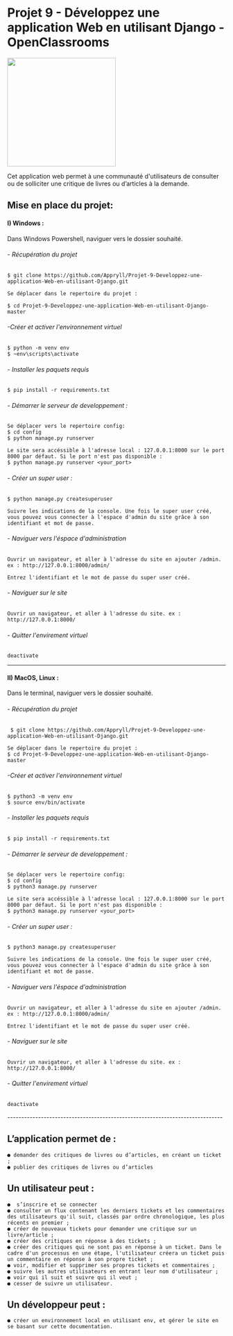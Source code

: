 # Projet 9 - Développez une application Web en utilisant Django - OpenClassrooms

<img src="media/LogoLITReview.png" widht="250" height="250">

Cet application web permet à une communauté d'utilisateurs de consulter ou de solliciter une critique de livres ou d’articles à la demande.

## Mise en place du projet: 

#### I) Windows :
Dans Windows Powershell, naviguer vers le dossier souhaité.

###### - Récupération du projet

    $ git clone https://github.com/Appryll/Projet-9-Developpez-une-application-Web-en-utilisant-Django.git

    Se déplacer dans le repertoire du projet :

    $ cd Projet-9-Developpez-une-application-Web-en-utilisant-Django-master

###### -Créer et activer l'environnement virtuel 
    $ python -m venv env 
    $ ~env\scripts\activate
    
###### - Installer les paquets requis
    $ pip install -r requirements.txt

###### - Démarrer le serveur de developpement :
    Se déplacer vers le repertoire config: 
    $ cd config
    $ python manage.py runserver

    Le site sera accéssible à l'adresse local : 127.0.0.1:8000 sur le port 8000 par défaut. Si le port n'est pas disponible :
    $ python manage.py runserver <your_port>

###### - Créer un super user :
    $ python manage.py createsuperuser
    
    Suivre les indications de la console. Une fois le super user créé, vous pouvez vous connecter à l'espace d'admin du site grâce à son identifiant et mot de passe.

###### - Naviguer vers l'éspace d'administration
    Ouvrir un navigateur, et aller à l'adresse du site en ajouter /admin. ex : http://127.0.0.1:8000/admin/

    Entrez l'identifiant et le mot de passe du super user créé.

###### - Naviguer sur le site
    Ouvrir un navigateur, et aller à l'adresse du site. ex : http://127.0.0.1:8000/

###### - Quitter l'envirement virtuel
    deactivate

-----
#### II) MacOS, Linux :
Dans le terminal, naviguer vers le dossier souhaité.

###### - Récupération du projet
     $ git clone https://github.com/Appryll/Projet-9-Developpez-une-application-Web-en-utilisant-Django.git

    Se déplacer dans le repertoire du projet :
    $ cd Projet-9-Developpez-une-application-Web-en-utilisant-Django-master

###### -Créer et activer l'environnement virtuel
    $ python3 -m venv env 
    $ source env/bin/activate
    
###### - Installer les paquets requis
    $ pip install -r requirements.txt

###### - Démarrer le serveur de developpement :
    Se déplacer vers le repertoire config: 
    $ cd config
    $ python3 manage.py runserver

    Le site sera accéssible à l'adresse local : 127.0.0.1:8000 sur le port 8000 par défaut. Si le port n'est pas disponible :
    $ python3 manage.py runserver <your_port>

###### - Créer un super user :
    $ python3 manage.py createsuperuser
    
    Suivre les indications de la console. Une fois le super user créé, vous pouvez vous connecter à l'espace d'admin du site grâce à son identifiant et mot de passe.

###### - Naviguer vers l'éspace d'administration
    Ouvrir un navigateur, et aller à l'adresse du site en ajouter /admin. ex : http://127.0.0.1:8000/admin/

    Entrez l'identifiant et le mot de passe du super user créé.

###### - Naviguer sur le site
    Ouvrir un navigateur, et aller à l'adresse du site. ex : http://127.0.0.1:8000/

###### - Quitter l'envirement virtuel
    deactivate
 
-*-*-*-*-*-*-*-*-*-*-*-*-*-*-*-*-*-*-*-*-*-*-*-*-*-*-*-*-*-*-*-*-*-*-*-*-*-*-*-*-*-*-*-*-*-*-*-*-*-*-*-*-*-*-*-*-*-*-*-*-*-*-*-*-*-*-*-*-*-*-*-*-*-*-*-*-

## L’application permet de :
    ● demander des critiques de livres ou d’articles, en créant un ticket ;
    ● publier des critiques de livres ou d’articles

## Un utilisateur peut :
    ●  s’inscrire et se connecter
    ● consulter un flux contenant les derniers tickets et les commentaires des utilisateurs qu'il suit, classés par ordre chronologique, les plus récents en premier ;
    ● créer de nouveaux tickets pour demander une critique sur un livre/article ;
    ● créer des critiques en réponse à des tickets ;
    ● créer des critiques qui ne sont pas en réponse à un ticket. Dans le cadre d'un processus en une étape, l'utilisateur créera un ticket puis un commentaire en réponse à son propre ticket ;
    ● voir, modifier et supprimer ses propres tickets et commentaires ;
    ● suivre les autres utilisateurs en entrant leur nom d'utilisateur ;
    ● voir qui il suit et suivre qui il veut ;
    ● cesser de suivre un utilisateur.

## Un développeur peut :
    ● créer un environnement local en utilisant env, et gérer le site en se basant sur cette documentation.